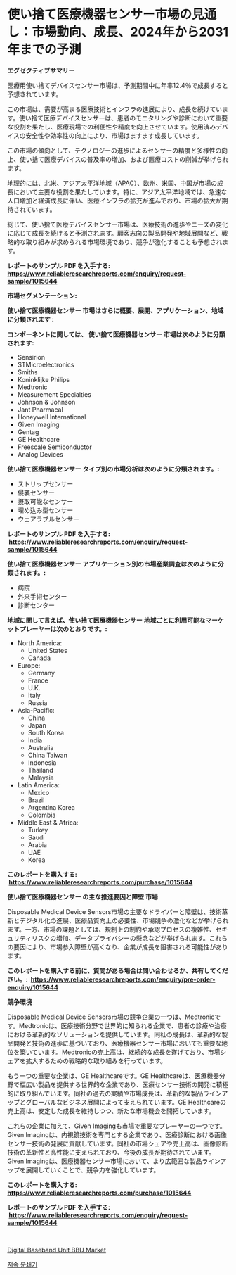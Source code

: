 <p><h1>使い捨て医療機器センサー市場の見通し：市場動向、成長、2024年から2031年までの予測</h1></p><p><strong>エグゼクティブサマリー</strong></p>
<p><p>医療用使い捨てデバイスセンサー市場は、予測期間中に年率12.4％で成長すると予想されています。</p><p>この市場は、需要が高まる医療技術とインフラの進展により、成長を続けています。使い捨て医療デバイスセンサーは、患者のモニタリングや診断において重要な役割を果たし、医療現場での利便性や精度を向上させています。使用済みデバイスの安全性や効率性の向上により、市場はますます成長しています。</p><p>この市場の傾向として、テクノロジーの進歩によるセンサーの精度と多様性の向上、使い捨て医療デバイスの普及率の増加、および医療コストの削減が挙げられます。</p><p>地理的には、北米、アジア太平洋地域（APAC）、欧州、米国、中国が市場の成長において主要な役割を果たしています。特に、アジア太平洋地域では、急速な人口増加と経済成長に伴い、医療インフラの拡充が進んでおり、市場の拡大が期待されています。</p><p>総じて、使い捨て医療デバイスセンサー市場は、医療技術の進歩やニーズの変化に応じて成長を続けると予測されます。顧客志向の製品開発や地域展開など、戦略的な取り組みが求められる市場環境であり、競争が激化することも予想されます。</p></p>
<p><strong>レポートのサンプル PDF を入手する: <a href="https://www.reliableresearchreports.com/enquiry/request-sample/1015644">https://www.reliableresearchreports.com/enquiry/request-sample/1015644</a></strong></p>
<p><strong>市場セグメンテーション:</strong></p>
<p><strong> 使い捨て医療機器センサー 市場はさらに概要、展開、アプリケーション、地域に分類されます :</strong></p>
<p><strong>コンポーネントに関しては、 使い捨て医療機器センサー 市場は次のように分類されます: &nbsp;</strong></p>
<p><ul><li>Sensirion</li><li>STMicroelectronics</li><li>Smiths</li><li>Koninklijke Philips</li><li>Medtronic</li><li>Measurement Specialties</li><li>Johnson & Johnson</li><li>Jant Pharmacal</li><li>Honeywell International</li><li>Given Imaging</li><li>Gentag</li><li>GE Healthcare</li><li>Freescale Semiconductor</li><li>Analog Devices</li></ul></p>
<p><strong> 使い捨て医療機器センサー タイプ別の市場分析は次のように分類されます。:</strong></p>
<p><ul><li>ストリップセンサー</li><li>侵襲センサー</li><li>摂取可能なセンサー</li><li>埋め込み型センサー</li><li>ウェアラブルセンサー</li></ul></p>
<p><strong>レポートのサンプル PDF を入手する: &nbsp;<a href="https://www.reliableresearchreports.com/enquiry/request-sample/1015644">https://www.reliableresearchreports.com/enquiry/request-sample/1015644</a></strong></p>
<p><strong> 使い捨て医療機器センサー アプリケーション別の市場産業調査は次のように分類されます。:</strong></p>
<p><ul><li>病院</li><li>外来手術センター</li><li>診断センター</li></ul></p>
<p><strong>地域に関して言えば、使い捨て医療機器センサー 地域ごとに利用可能なマーケットプレーヤーは次のとおりです。:</strong></p>
<p><ul>
    <li>
        North America:
        <ul>
            <li>United States</li>
            <li>Canada</li>
        </ul>
    </li>
    <li>
        Europe:
        <ul>
            <li>Germany</li>
            <li>France</li>
            <li>U.K.</li>
            <li>Italy</li>
            <li>Russia</li>
        </ul>
    </li>
    <li>
        Asia-Pacific:
        <ul>
            <li>China</li>
            <li>Japan</li>
            <li>South Korea</li>
            <li>India</li>
            <li>Australia</li>
            <li>China Taiwan</li>
            <li>Indonesia</li>
            <li>Thailand</li>
            <li>Malaysia</li>
        </ul>
    </li>
    <li>
        Latin America:
        <ul>
            <li>Mexico</li>
            <li>Brazil</li>
            <li>Argentina Korea</li>
            <li>Colombia</li>
        </ul>
    </li>
    <li>
        Middle East & Africa:
        <ul>
            <li>Turkey</li>
            <li>Saudi</li>
            <li>Arabia</li>
            <li>UAE</li>
            <li>Korea</li>
        </ul>
    </li>
    </ul></p>
<p><strong>このレポートを購入する: &nbsp;<a href="https://www.reliableresearchreports.com/purchase/1015644">https://www.reliableresearchreports.com/purchase/1015644</a></strong></p>
<p><strong>使い捨て医療機器センサー の主な推進要因と障壁 市場</strong></p>
<p><p>Disposable Medical Device Sensors市場の主要なドライバーと障壁は、技術革新とデジタル化の進展、医療品質向上の必要性、市場競争の激化などが挙げられます。一方、市場の課題としては、規制上の制約や承認プロセスの複雑性、セキュリティリスクの増加、データプライバシーの懸念などが挙げられます。これらの要因により、市場参入障壁が高くなり、企業が成長を阻害される可能性があります。</p></p>
<p><strong>このレポートを購入する前に、質問がある場合は問い合わせるか、共有してください。:&nbsp; <a href="https://www.reliableresearchreports.com/enquiry/pre-order-enquiry/1015644">https://www.reliableresearchreports.com/enquiry/pre-order-enquiry/1015644</a></strong></p>
<p><strong>競争環境</strong></p>
<p><p>Disposable Medical Device Sensors市場の競争企業の一つは、Medtronicです。Medtronicは、医療技術分野で世界的に知られる企業で、患者の診療や治療における革新的なソリューションを提供しています。同社の成長は、革新的な製品開発と技術の進歩に基づいており、医療機器センサー市場においても重要な地位を築いています。Medtronicの売上高は、継続的な成長を遂げており、市場シェアを拡大するための戦略的な取り組みを行っています。</p><p>もう一つの重要な企業は、GE Healthcareです。GE Healthcareは、医療機器分野で幅広い製品を提供する世界的な企業であり、医療センサー技術の開発に積極的に取り組んでいます。同社の過去の実績や市場成長は、革新的な製品ラインアップとグローバルなビジネス展開によって支えられています。GE Healthcareの売上高は、安定した成長を維持しつつ、新たな市場機会を開拓しています。</p><p>これらの企業に加えて、Given Imagingも市場で重要なプレーヤーの一つです。Given Imagingは、内視鏡技術を専門とする企業であり、医療診断における画像センサー技術の発展に貢献しています。同社の市場シェアや売上高は、画像診断技術の革新性と高性能に支えられており、今後の成長が期待されています。Given Imagingは、医療機器センサー市場において、より広範囲な製品ラインアップを展開していくことで、競争力を強化しています。</p></p>
<p><strong>このレポートを購入する: &nbsp; <a href="https://www.reliableresearchreports.com/purchase/1015644">https://www.reliableresearchreports.com/purchase/1015644</a></strong></p>
<p><strong>レポートのサンプル PDF を入手する: &nbsp;<a href="https://www.reliableresearchreports.com/enquiry/request-sample/1015644">https://www.reliableresearchreports.com/enquiry/request-sample/1015644</a></strong><strong></strong></p>
<p>&nbsp;</p>
<p><p><a href="https://github.com/AKSHATREPORTPRIME/Market-Research-Report-List-4/blob/main/digital-baseband-unit-bbu-market.md">Digital Baseband Unit BBU Market</a></p><p><a href="https://github.com/rsg307664904/Market-Research-Report-List-1/blob/main/478368513859.md">저속 분쇄기</a></p></p>